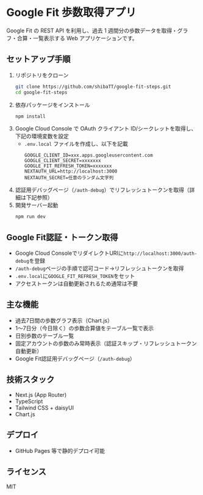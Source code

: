 # Google Fit 歩数取得アプリ

Google Fit の REST API を利用し、過去 1 週間分の歩数データを取得・グラフ・合算・一覧表示する Web アプリケーションです。

## セットアップ手順

1. リポジトリをクローン
    ```bash
    git clone https://github.com/shibaTT/google-fit-steps.git
    cd google-fit-steps
    ```
2. 依存パッケージをインストール
    ```bash
    npm install
    ```
3. Google Cloud Console で OAuth クライアント ID/シークレットを取得し、下記の環境変数を設定
    - `.env.local` ファイルを作成し、以下を記載
        ```env
        GOOGLE_CLIENT_ID=xxx.apps.googleusercontent.com
        GOOGLE_CLIENT_SECRET=xxxxxxx
        GOOGLE_FIT_REFRESH_TOKEN=xxxxxxx
        NEXTAUTH_URL=http://localhost:3000
        NEXTAUTH_SECRET=任意のランダム文字列
        ```
4. 認証用デバッグページ（`/auth-debug`）でリフレッシュトークンを取得（詳細は下記参照）
5. 開発サーバー起動
    ```bash
    npm run dev
    ```

## Google Fit認証・トークン取得

-   Google Cloud ConsoleでリダイレクトURIに`http://localhost:3000/auth-debug`を登録
-   `/auth-debug`ページの手順で認可コード→リフレッシュトークンを取得
-   `.env.local`に`GOOGLE_FIT_REFRESH_TOKEN`をセット
-   アクセストークンは自動更新されるため通常は不要

## 主な機能

-   過去7日間の歩数グラフ表示（Chart.js）
-   1〜7日分（今日除く）の歩数合算値をテーブル一覧で表示
-   日別歩数のテーブル一覧
-   固定アカウントの歩数のみ常時表示（認証スキップ・リフレッシュトークン自動更新）
-   Google Fit認証用デバッグページ（`/auth-debug`）

## 技術スタック

-   Next.js (App Router)
-   TypeScript
-   Tailwind CSS + daisyUI
-   Chart.js

## デプロイ

-   GitHub Pages 等で静的デプロイ可能

## ライセンス

MIT
